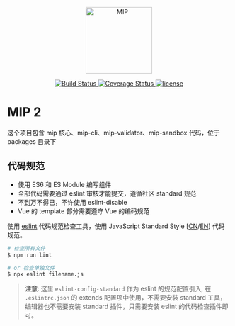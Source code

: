 <p align='center'>
    <a href="https://www.mipengine.org/">
        <img width="150" src="https://www.mipengine.org/static/img/mip_logo_3b722d7.png" title='MIP' alt='MIP'>
    </a>
</p>
<p align='center'>
    <a href='https://travis-ci.org/mipengine/mip2'>
        <img src='https://travis-ci.org/mipengine/mip2.svg?branch=master' title='Build Status' alt='Build Status'>
    </a>
    <a href='https://coveralls.io/github/mipengine/mip2'>
        <img src='https://coveralls.io/repos/github/mipengine/mip2/badge.svg?branch=master' title='Coverage Status' alt='Coverage Status' />
    </a>
	<a href='https://opensource.org/licenses/MIT'>
		<img src='https://img.shields.io/github/license/mipengine/mip2.svg'  title='license' alt='license'>
	</a>
</p>

# MIP 2

这个项目包含 mip 核心、mip-cli、mip-validator、mip-sandbox 代码，位于 packages 目录下

## 代码规范

- 使用 ES6 和 ES Module 编写组件
- 全部代码需要通过 eslint 审核才能提交，遵循社区 standard 规范
- 不到万不得已，不许使用 eslint-disable
- Vue 的 template 部分需要遵守 Vue 的编码规范

使用 [eslint](https://eslint.org/) 代码规范检查工具，使用 JavaScript Standard Style [[CN](https://standardjs.com/rules-zhcn.html)/[EN](https://standardjs.com/rules-en.html)] 代码规范。

```sh
# 检查所有文件
$ npm run lint

# or 检查单独文件
$ npx eslint filename.js
```

> **注意**: 这里 `eslint-config-standard` 作为 eslint 的规范配置引入, 在 `.eslintrc.json` 的 extends 配置项中使用，不需要安装 standard 工具，编辑器也不需要安装 standard 插件，只需要安装 eslint 的代码检查插件即可。
